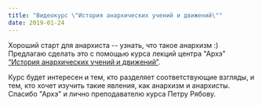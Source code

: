 ```yaml
---
title: "Видеокурс \"История анархических учений и движений\""
date: 2019-01-24
---
```


Хороший старт для анархиста -- узнать, что такое анархизм :) Предлагаю сделать это с помощью курса лекций центра "Архэ" [“История анархических учений и движений”](https://www.youtube.com/playlist?list=PLf8iQozIdvKhBmHmFyYSKp1peEjloCl5h).

Курс будет интересен и тем, кто разделяет соответствующие взгляды, и тем, кто хочет изучить такие явления, как анархизм и анархисты. Спасибо "Архэ" и лично преподавателю курса Петру Рябову.
